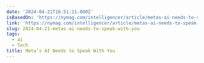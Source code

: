 ```yaml
---
date: '2024-04-21T16:51:11.000Z'
isBasedOn: 'https://nymag.com/intelligencer/article/metas-ai-needs-to-speak-with-you.html'
link: 'https://nymag.com/intelligencer/article/metas-ai-needs-to-speak-with-you.html'
slug: 2024-04-21-metas-ai-needs-to-speak-with-you
tags:
  - ai
  - Tech
title: Meta’s AI Needs to Speak With You
---
```



